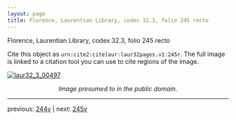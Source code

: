 ```yaml
---
layout: page
title: Florence, Laurentian Library, codex 32.3, folio 245 recto
---
```


Florence, Laurentian Library, codex 32.3, folio 245 recto

Cite this object as `urn:cite2:citelaur:laur32pages.v1:245r`.  The full image is linked to a citation tool you can use to cite regions of the image.

[![laur32_3_00497](http://www.homermultitext.org/iipsrv?IIIF=/project/homer/pyramidal/deepzoom/citelaur/laur32imgs/v1/laur32_3_00497.tif/full/800,/0/default.jpg)](http://www.homermultitext.org/ict2/?urn=urn:cite2:citelaur:laur32imgs.v1:laur32_3_00497) 

<p style="text-align: center; font-style: italic;">Image presumed to in the public domain.</p>

---

previous: [244v](../244v/) | next: [245v](../245v/)